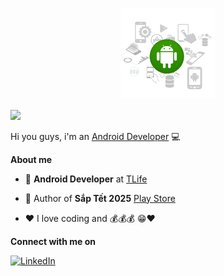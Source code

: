 <p align="center"  target="_blank"><a href="http://thanhnh98.github.io/"><img width="30%" src="./assets/hello.png" /></a></p>

![](https://komarev.com/ghpvc/?username=thanhnh98&style=for-the-badge)

Hi you guys, i'm an [Android Developer](https://thanhnh98.github.io/#/) 💻

**About me**

- 💼 **Android Developer** at [TLife](https://play.google.com/store/apps/dev?id=5540559479839330036)

- 🎉 Author of **Sắp Tết 2025** [Play Store](https://play.google.com/store/apps/details?id=com.thanh_nguyen.tet_count_down)

- ❤️ I love coding and 💰💰💰 😁❤️
  
**Connect with me on**

<a href="https://www.linkedin.com/in/thanh-nguyen-hoai-512616181/"><img src="https://img.shields.io/badge/linkedin-%230077B5.svg?style=for-the-badge&logo=linkedin&logoColor=white" alt="LinkedIn"/></a>
<!-- 
![thanhnh98's GitHub stats](https://github-readme-stats.vercel.app/api?username=thanhnh98&show_icons=true&theme=tokyonight)


[![Top Langs](https://github-readme-stats.vercel.app/api/top-langs/?username=thanhnh98&layout=compact&theme=tokyonight)](https://github.com/anuraghazra/github-readme-stats)
 -->
